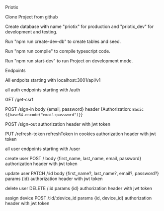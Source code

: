 Priotix

Clone Project from github

Create database with name "priotix" for production and "priotix_dev" for development and testing.

Run "npm run create-dev-db" to create tables and seed.

Run "npm run compile" to compile typescript code.

Run "npm run start-dev" to run Project on development mode.


Endpoints

All endpoits starting with localhost:3001/api/v1

all auth endpoints starting with /auth

GET /get-csrf

POST /sign-in
    body {email, password}
    header {Authorization: `Basic ${base64.encode("email:password")}`}

POST /sign-out
    authorization header with jwt token

PUT /refresh-token
    refreshToken in cookies
    authorization header with jwt token


all user endpoints starting with /user

create user
POST /
    body {first_name, last_name, email, password}
    authorization header with jwt token

update user
PATCH /:id
    body {first_name?, last_name?, email?, password?}
    params {id}
    authorization header with jwt token

delete user
DELETE /:id
    params {id}
    authorization header with jwt token


assign device
POST /:id/:device_id
    params {id, device_id}
    authorization header with jwt token
